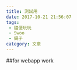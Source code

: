 ```yaml
---
title: 測試用
date: 2017-10-21 21:56:07
tags:
 - 隨便玩玩
 - Swoo
 - 鍋子
category: 文章
---
```

##for webapp work

### 


